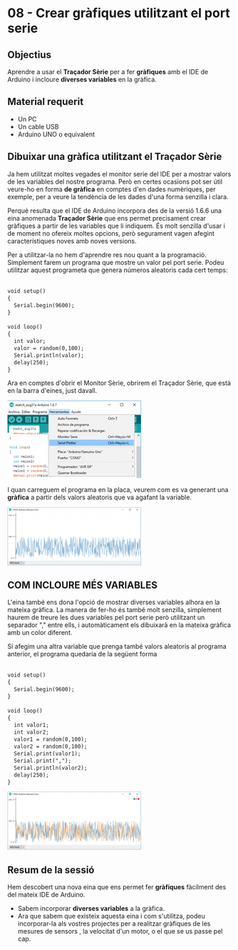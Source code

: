 # 08 - Crear gràfiques utilitzant el port serie

[img1]: ./Imatges/ard_08_01.png "Traçador"
[img2]: ./Imatges/ard_08_02.png "Gràfica una variable"
[img3]: ./Imatges/ard_08_03.png "Gràfica dos variables"

## Objectius

Aprendre a usar el **Traçador Sèrie** per a fer **gràfiques** amb el IDE
de Arduino i incloure **diverses variables** en la gràfica.

## Material requerit

- Un PC
- Un cable USB
- Arduino UNO o equivalent

## Dibuixar una gràfica utilitzant el Traçador Sèrie

Ja hem utilitzat moltes vegades el monitor serie del IDE per a mostrar
valors de les variables del nostre programa. Però en certes ocasions pot
ser útil veure-ho en forma **de gràfica** en comptes d'en dades
numèriques, per exemple, per a veure la tendència de les dades d'una
forma senzilla i clara.

Perquè resulta que el IDE de Arduino incorpora des de la versió 1.6.6
una eina anomenada **Traçador Sèrie** que ens permet precisament crear
gràfiques a partir de les variables que li indiquem. És molt senzilla
d'usar i de moment no ofereix moltes opcions, però segurament vagen
afegint característiques noves amb noves versions.

Per a utilitzar-la no hem d'aprendre res nou quant a la programació.
Simplement farem un programa que mostre un valor pel port serie. Podeu
utilitzar aquest programeta que genera números aleatoris cada cert
temps:

```Arduino

void setup()
{
  Serial.begin(9600);
}

void loop()
{
  int valor;
  valor = random(0,100);
  Serial.println(valor);
  delay(250);
}
```

Ara en comptes d'obrir el Monitor Sèrie, obrirem el Traçador Sèrie,
que està en la barra d'eines, just davall.

![Traçador][img1]

I quan carreguem el programa en la placa, veurem com es va generant una
**gràfica** a partir dels valors aleatoris que va agafant la variable.

![Gràfica una variable][img2]

## COM INCLOURE MÉS VARIABLES

L'eina també ens dona l'opció de mostrar diverses variables alhora en
la mateixa gràfica. La manera de fer-ho és també molt senzilla,
simplement haurem de treure les dues variables pel port serie però
utilitzant un separador "," entre ells, i automàticament els dibuixarà
en la mateixa gràfica amb un color diferent.

Si afegim una altra variable que prenga també valors aleatoris al
programa anterior, el programa quedaria de la següent forma

```Arduino

void setup()
{
  Serial.begin(9600);
}

void loop()
{
  int valor1;
  int valor2;
  valor1 = random(0,100);
  valor2 = random(0,100);
  Serial.print(valor1);
  Serial.print(",");
  Serial.println(valor2);
  delay(250);
}
```

![Gràfica dos variables][img3]

## Resum de la sessió

Hem descobert una nova eina que ens permet fer **gràfiques** fàcilment
des del mateix IDE de Arduino.

- Sabem incorporar **diverses variables** a la gràfica.
- Ara que sabem que existeix aquesta eina i com s'utilitza, podeu incorporar-la als vostres projectes per a realitzar gràfiques de les mesures de sensors , la velocitat d'un motor, o el que se us passe pel cap.
